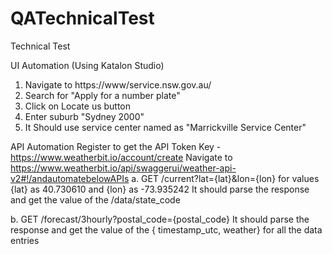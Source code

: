 # QATechnicalTest
Technical Test


UI Automation
(Using Katalon Studio)
1. Navigate to https://www/service.nsw.gov.au/
2. Search for "Apply for a number plate"
3. Click on Locate us button
4. Enter suburb "Sydney 2000"
5. It Should use service center named as "Marrickville Service Center"


API Automation 
Register to get the API Token Key - https://www.weatherbit.io/account/create 
Navigate to https://www.weatherbit.io/api/swaggerui/weather-api-v2#!/andautomatebelowAPIs 
a. GET /current?lat={lat}&lon={lon} for values {lat} as 40.730610 and {lon} as -73.935242 
It should parse the response and get the value of the /data/state_code 

b. GET /forecast/3hourly?postal_code={postal_code} 
It should parse the response and get the value of the { timestamp_utc, weather} for all the data entries 
